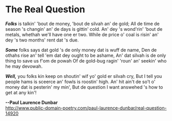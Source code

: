  # The Real Question
 
 <strong><em>Folks</em></strong> is talkin' 'bout de money, 'bout de silvah an' de gold;
 All de time de season 's changin' an' de days is gittin' cold.
 An' dey 's wond'rin' 'bout de metals, whethah we'll have one er two.
 While de price o' coal is risin' an' dey 's two months' rent dat 's due.

 <strong><em>Some</em></strong> folks says dat gold 's de only money dat is wuff de name,
 Den de othahs rise an' tell 'em dat dey ought to be ashame,
 An' dat silvah is de only thing to save us f'om de powah
 Of de gold-bug ragin' 'roun' an' seekin' who he may devowah.

 <strong><em>Well,</em></strong> you folks kin keep on shoutin' wif yo' gold er silvah cry,
 But I tell you people hams is sceerce an' fowls is roostin' high.
 An' hit ain't de so't o' money dat is pesterin' my min',
 But de question I want answehed 's how to get at any kin'!
 
 <strong>--Paul Laurence Dunbar</strong><br>
 http://www.public-domain-poetry.com/paul-laurence-dunbar/real-question-14920
